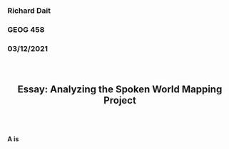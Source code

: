 <h3> Richard Dait
<h3> GEOG 458
<h3> 03/12/2021

</br>
</br>
</br>
<h2> <p align="center"> <b> Essay: Analyzing the Spoken World Mapping Project</b> </p> </br>

<h4> <p align="left">     A is  </p> </br>
